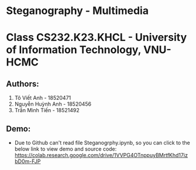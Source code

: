 # Steganography - Multimedia
# Class CS232.K23.KHCL - University of Information Technology, VNU-HCMC
## Authors:
1. Tô Viết Anh - 18520471
2. Nguyễn Huỳnh Anh - 18520456
3. Trần Minh Tiến - 18521492
## Demo:
- Due to Github can't read file Steganogrphy.ipynb, so you can click to the below link to view demo and source code:
https://colab.research.google.com/drive/1VVPG4OTnppuyBMrtfKhd17izbD0m-FJP
